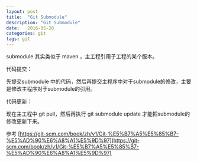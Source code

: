 ```yaml
---
layout: post
title:  "Git Submodule"
description: "Git Submodule"
date:   2016-05-28
categories: git
tags: git
---
```


submodule 其实类似于 maven ，主工程引用子工程的某个版本。

代码提交：

先提交submodule 中的代码，然后再提交主程序中对于submodule的修改，主要是修改主程序对于submodule的引用。


代码更新：

现在主工程中 git pull，然后再执行 git submodule update 才能把submodule的修改更新下来。


参考 [https://git-scm.com/book/zh/v1/Git-%E5%B7%A5%E5%85%B7-%E5%AD%90%E6%A8%A1%E5%9D%97](https://git-scm.com/book/zh/v1/Git-%E5%B7%A5%E5%85%B7-%E5%AD%90%E6%A8%A1%E5%9D%97)
